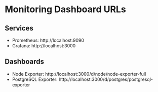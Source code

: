 # Monitoring Dashboard URLs

## Services
- Prometheus: http://localhost:9090
- Grafana: http://localhost:3000

## Dashboards
- Node Exporter: http://localhost:3000/d/node/node-exporter-full
- PostgreSQL Exporter: http://localhost:3000/d/postgres/postgresql-exporter
